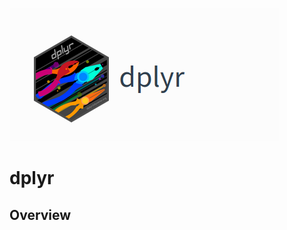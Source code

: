 ![](https://raw.githubusercontent.com/gabrielfernando01/dplyr/master/image/logo_dplyr.png)

# dplyr

## Overview
